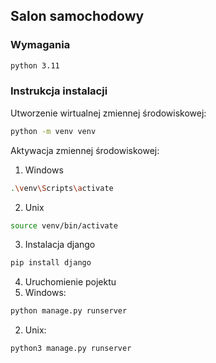 ## Salon samochodowy  
### Wymagania
```sh
python 3.11
```
### Instrukcja instalacji
Utworzenie wirtualnej zmiennej środowiskowej:
```sh
python -m venv venv
```
Aktywacja zmiennej środowiskowej:
1. Windows
```sh
.\venv\Scripts\activate
```
2. Unix
```sh
source venv/bin/activate
```
3. Instalacja django
```sh
pip install django
```
4. Uruchomienie pojektu
1. Windows:
```sh
python manage.py runserver 
```
2. Unix:
```sh
python3 manage.py runserver 
```